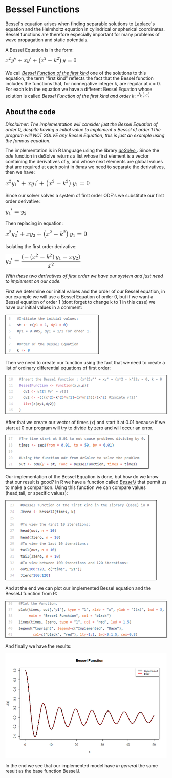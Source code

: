 # Bessel Functions
Bessel's equation arises when finding separable solutions to Laplace's equation and the Helmholtz equation in cylindrical or spherical coordinates. Bessel functions are therefore especially important for many problems of wave propagation and static potentials.

A Bessel Equation is in the form:

![Bessel Equation](https://github.com/VitorMourao/BesselFunctions/blob/master/images/BesselEquation.gif )

We call [_Bessel Function of the first kind_](http://mathworld.wolfram.com/BesselFunctionoftheFirstKind.html) one of the solutions to this equation, the term “first kind” reflects the fact that the Bessel function includes the functions that, for nonnegative integer k, are regular at x = 0.
For each **k** in the equation we have a different Bessel Equation whose solution is called _Bessel Function of the first kind and order k_: ![ Bessel Function](https://github.com/VitorMourao/BesselFunctions/blob/master/images/Besselk.gif)

## About the code
_Disclaimer: The implementation will consider just the Bessel Equation of order 0, despite having a initial value to implement  a Bessel of order 1 the program will NOT SOLVE any Bessel Equation, this is just an example using the famous equation._

The implementation is in R language using the library [_deSolve_ ](http://desolve.r-forge.r-project.org/). Since the _ode_ function in deSolve returns a list whose first element is a vector containing the derivatives of y, and whose next elements are global values that are required at each point in _times_ we need to separate the derivatives, then we have:

![Bessel Equation](https://github.com/VitorMourao/BesselFunctions/blob/master/images/Eqnew.gif)

Since our solver solves a system of first order ODE's we substitute our first order derivative:

![Variable that substitutes the first derivative](https://github.com/VitorMourao/BesselFunctions/blob/master/images/y1lin.gif)

Then replacing in equation:

![Bessel Equation with new variable](https://github.com/VitorMourao/BesselFunctions/blob/master/images/Eqwy2.gif)

Isolating the first order derivative:

![Isolating the major derivative](https://github.com/VitorMourao/BesselFunctions/blob/master/images/y2lin.gif)

_With these two derivatives of first order we have our system and just need to implement on our code._

First we determine our initial values and the order of our Bessel equation, in our example we will use a Bessel Equation of order 0, but if we want a Bessel equation of order 1 (dont forget to change k to 1 in this case) we have our initial values in a comment:

![Initial Values](https://github.com/VitorMourao/BesselFunctions/blob/master/images/stimages.png)

Then we need to create our function using the fact that we need to create a list of ordinary differential equations of first order:

![Bessel Function in R](https://github.com/VitorMourao/BesselFunctions/blob/master/images/Besselfunction1.png)

After that we create our vector of times (x) and start it at 0.01 because if we start at 0 our program will try to divide by zero and will occur an error.

![Times/Ode](https://github.com/VitorMourao/BesselFunctions/blob/master/images/timesode.png)

Our implementation of the Bessel Equation is done, but how do we know that our result is good? In R we have a function called [_BesselJ_](https://stat.ethz.ch/R-manual/R-devel/library/base/html/Bessel.html) that permit us to make a comparison. Using this function we can compare values (head,tail, or specific values):

![Comparison](https://github.com/VitorMourao/BesselFunctions/blob/master/images/comparisonBessel.png)

And at the end we can plot our implemented Bessel equation and the BesselJ function from R:

![Ploting](https://github.com/VitorMourao/BesselFunctions/blob/master/images/plotB.png)

And finally we have the results:

![Graph](https://github.com/VitorMourao/BesselFunctions/blob/master/images/Rplot.png)

In the end we see that our implemented model have _in general_ the same result as the base function BesselJ.
